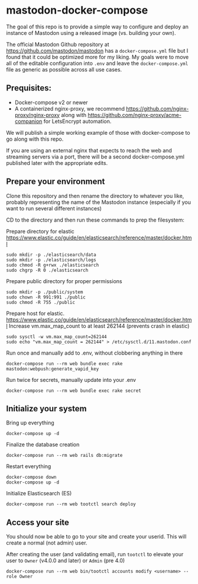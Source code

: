 # mastodon-docker-compose

The goal of this repo is to provide a simple way to configure and deploy an instance of Mastodon using a released image (vs. building your own).

The official Mastodon Github repository at https://github.com/mastodon/mastodon has a `docker-compose.yml` file but I found that it could be optimized more for my liking. My goals were to move all of the editable configuration into `.env` and leave the `docker-compose.yml` file as generic as possible across all use cases.

## Prequisites:
- Docker-compose v2 or newer
- A containerized nginx-proxy, we recommend https://github.com/nginx-proxy/nginx-proxy along with https://github.com/nginx-proxy/acme-companion for LetsEncrypt automation. 

We will publish a simple working example of those with docker-compose to go along with this repo.

If you are using an external nginx that expects to reach the web and streaming servers via a port, there will be a second docker-compose.yml published later with the appropriate edits.

## Prepare your environment

Clone this repository and then rename the directory to whatever you like, probably representing the name of the Mastodon instance (especially if you want to run several different instances)

CD to the directory and then run these commands to prep the filesystem:

Prepare directory for elastic https://www.elastic.co/guide/en/elasticsearch/reference/master/docker.html

```
sudo mkdir -p ./elasticsearch/data
sudo mkdir -p ./elasticsearch/logs
sudo chmod -R g+rwx ./elasticsearch
sudo chgrp -R 0 ./elasticsearch
```

Prepare public directory for proper permissions
```
sudo mkdir -p ./public/system
sudo chown -R 991:991 ./public
sudo chmod -R 755 ./public
```

Prepare host for elastic. https://www.elastic.co/guide/en/elasticsearch/reference/master/docker.html
Increase vm.max_map_count to at least 262144 (prevents crash in elastic)
```
sudo sysctl -w vm.max_map_count=262144 
sudo echo "vm.max_map_count = 262144" > /etc/sysctl.d/11.mastodon.conf
```

Run once and manually add to .env, without clobbering anything in there
```
docker-compose run --rm web bundle exec rake mastodon:webpush:generate_vapid_key
```

Run twice for secrets, manually update into your .env
```
docker-compose run --rm web bundle exec rake secret
```
## Initialize your system
Bring up everything
```
docker-compose up -d
```
Finalize the database creation
```
docker-compose run --rm web rails db:migrate
```
Restart everything
```
docker-compose down
docker-compose up -d
```
Initialize Elasticsearch (ES)
```
docker-compose run --rm web tootctl search deploy
```
## Access your site

You should now be able to go to your site and create your userid. This will create a normal (not admin) user.

After creating the user (and validating email), run `tootctl` to elevate your user to `Owner` (v4.0.0 and later) or `Admin` (pre 4.0)

```
docker-compose run --rm web bin/tootctl accounts modify <username> --role Owner
```